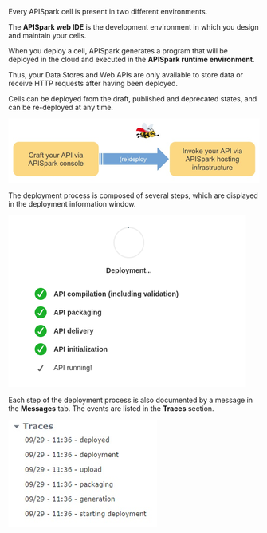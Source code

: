 
Every APISpark cell is present in two different environments.

The **APISpark web IDE** is the development environment in which you design and maintain your cells.

When you deploy a cell, APISpark generates a program that will be deployed in the cloud and executed in the **APISpark runtime environment**.

Thus, your Data Stores and Web APIs are only available to store data or receive HTTP requests after having been deployed.

Cells can be deployed from the draft, published and deprecated states, and can be re-deployed at any time.

![cell deployment](images/cell-deployment.jpg "cell deployment")

The deployment process is composed of several steps, which are displayed in the deployment information window.

![cell deployment process](images/deploymentmessages.png "cell deployment process")


Each step of the deployment process is also documented by a message in the **Messages** tab. The events are listed in the **Traces** section.

![traces](images/06.jpg "traces")
